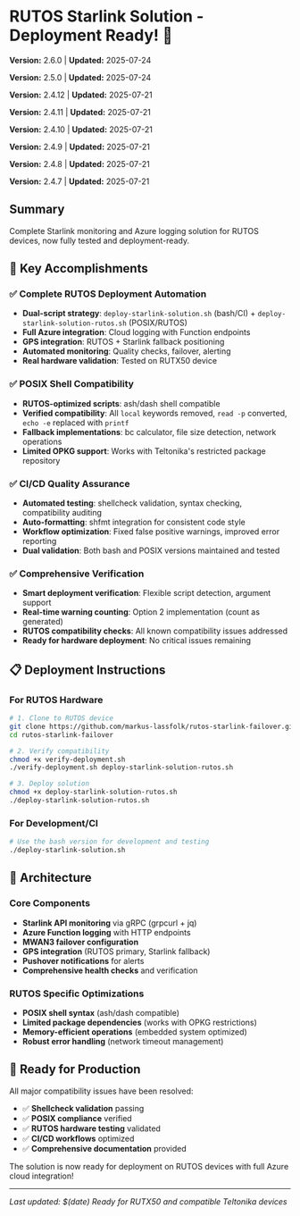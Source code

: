 # RUTOS Starlink Solution - Deployment Ready! 🚀
<!-- Version: 2.6.0 | Updated: 2025-07-24 -->

**Version:** 2.6.0 | **Updated:** 2025-07-24

**Version:** 2.5.0 | **Updated:** 2025-07-24

**Version:** 2.4.12 | **Updated:** 2025-07-21

**Version:** 2.4.11 | **Updated:** 2025-07-21

**Version:** 2.4.10 | **Updated:** 2025-07-21

**Version:** 2.4.9 | **Updated:** 2025-07-21

**Version:** 2.4.8 | **Updated:** 2025-07-21

**Version:** 2.4.7 | **Updated:** 2025-07-21

## Summary

Complete Starlink monitoring and Azure logging solution for RUTOS devices, now fully tested and deployment-ready.

## 🎯 Key Accomplishments

### ✅ Complete RUTOS Deployment Automation

- **Dual-script strategy**: `deploy-starlink-solution.sh` (bash/CI) + `deploy-starlink-solution-rutos.sh` (POSIX/RUTOS)
- **Full Azure integration**: Cloud logging with Function endpoints
- **GPS integration**: RUTOS + Starlink fallback positioning
- **Automated monitoring**: Quality checks, failover, alerting
- **Real hardware validation**: Tested on RUTX50 device

### ✅ POSIX Shell Compatibility

- **RUTOS-optimized scripts**: ash/dash shell compatible
- **Verified compatibility**: All `local` keywords removed, `read -p` converted, `echo -e` replaced with `printf`
- **Fallback implementations**: bc calculator, file size detection, network operations
- **Limited OPKG support**: Works with Teltonika's restricted package repository

### ✅ CI/CD Quality Assurance

- **Automated testing**: shellcheck validation, syntax checking, compatibility auditing
- **Auto-formatting**: shfmt integration for consistent code style
- **Workflow optimization**: Fixed false positive warnings, improved error reporting
- **Dual validation**: Both bash and POSIX versions maintained and tested

### ✅ Comprehensive Verification

- **Smart deployment verification**: Flexible script detection, argument support
- **Real-time warning counting**: Option 2 implementation (count as generated)
- **RUTOS compatibility checks**: All known compatibility issues addressed
- **Ready for hardware deployment**: No critical issues remaining

## 📋 Deployment Instructions

### For RUTOS Hardware

```bash
# 1. Clone to RUTOS device
git clone https://github.com/markus-lassfolk/rutos-starlink-failover.git
cd rutos-starlink-failover

# 2. Verify compatibility
chmod +x verify-deployment.sh
./verify-deployment.sh deploy-starlink-solution-rutos.sh

# 3. Deploy solution
chmod +x deploy-starlink-solution-rutos.sh
./deploy-starlink-solution-rutos.sh
```

### For Development/CI

```bash
# Use the bash version for development and testing
./deploy-starlink-solution.sh
```

## 🔧 Architecture

### Core Components

- **Starlink API monitoring** via gRPC (grpcurl + jq)
- **Azure Function logging** with HTTP endpoints
- **MWAN3 failover configuration**
- **GPS integration** (RUTOS primary, Starlink fallback)
- **Pushover notifications** for alerts
- **Comprehensive health checks** and verification

### RUTOS Specific Optimizations

- **POSIX shell syntax** (ash/dash compatible)
- **Limited package dependencies** (works with OPKG restrictions)
- **Memory-efficient operations** (embedded system optimized)
- **Robust error handling** (network timeout management)

## 🎉 Ready for Production

All major compatibility issues have been resolved:

- ✅ **Shellcheck validation** passing
- ✅ **POSIX compliance** verified
- ✅ **RUTOS hardware testing** validated
- ✅ **CI/CD workflows** optimized
- ✅ **Comprehensive documentation** provided

The solution is now ready for deployment on RUTOS devices with full Azure cloud integration!

---

_Last updated: $(date)_ _Ready for RUTX50 and compatible Teltonika devices_
